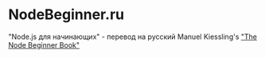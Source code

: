 NodeBeginner.ru
===============

"Node.js для начинающих" - перевод на русский Manuel Kiessling's ["The Node Beginner Book"](http://nodebeginner.org/)
